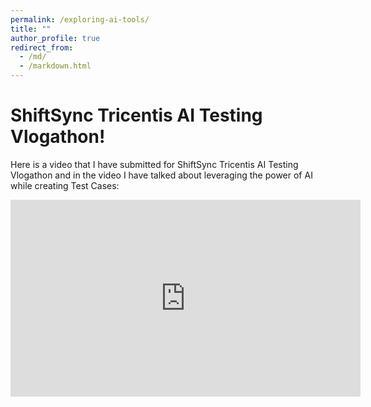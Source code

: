 ```yaml
---
permalink: /exploring-ai-tools/
title: ""
author_profile: true
redirect_from: 
  - /md/
  - /markdown.html
---
```



# ShiftSync Tricentis AI Testing Vlogathon!

Here is a video that I have submitted for ShiftSync Tricentis AI Testing Vlogathon and in the video I have talked about leveraging the power of AI while creating Test Cases:

<iframe width="560" height="315" src="https://www.youtube.com/embed/rA0lluxgdpE" frameborder="0" allow="accelerometer; autoplay; encrypted-media; gyroscope; picture-in-picture" allowfullscreen></iframe>

